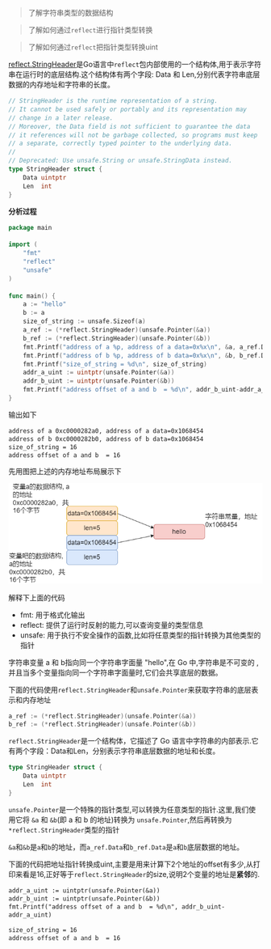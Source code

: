 > 了解字符串类型的数据结构

> 了解如何通过`reflect`进行指针类型转换

> 了解如何通过`reflect`把指针类型转换uint

[reflect.StringHeader](https://github.com/golang/go/blob/go1.22.0/src/reflect/value.go#L2840)是Go语言中`reflect`包内部使用的一个结构体,用于表示字符串在运行时的底层结构.这个结构体有两个字段:
Data 和 Len,分别代表字符串底层数据的内存地址和字符串的长度。

```go
// StringHeader is the runtime representation of a string.
// It cannot be used safely or portably and its representation may
// change in a later release.
// Moreover, the Data field is not sufficient to guarantee the data
// it references will not be garbage collected, so programs must keep
// a separate, correctly typed pointer to the underlying data.
//
// Deprecated: Use unsafe.String or unsafe.StringData instead.
type StringHeader struct {
    Data uintptr
    Len  int
}
```

**分析过程**
 
```go
package main

import (
    "fmt"
    "reflect"
    "unsafe"
)

func main() {
    a := "hello"
    b := a
    size_of_string := unsafe.Sizeof(a)
    a_ref := (*reflect.StringHeader)(unsafe.Pointer(&a))
    b_ref := (*reflect.StringHeader)(unsafe.Pointer(&b))
    fmt.Printf("address of a %p, address of a data=0x%x\n", &a, a_ref.Data)
    fmt.Printf("address of b %p, address of b data=0x%x\n", &b, b_ref.Data)
    fmt.Printf("size_of_string = %d\n", size_of_string)
    addr_a_uint := uintptr(unsafe.Pointer(&a))
    addr_b_uint := uintptr(unsafe.Pointer(&b))
    fmt.Printf("address offset of a and b  = %d\n", addr_b_uint-addr_a_uint)
}
```
输出如下
```
address of a 0xc0000282a0, address of a data=0x1068454
address of b 0xc0000282b0, address of b data=0x1068454
size_of_string = 16
address offset of a and b  = 16
```

先用图把上述的内存地址布局展示下

![上述的内存地址布局](../static/string_structure.png)

解释下上面的代码

- fmt: 用于格式化输出
- reflect: 提供了运行时反射的能力,可以查询变量的类型信息
- unsafe: 用于执行不安全操作的函数,比如将任意类型的指针转换为其他类型的指针

字符串变量 a 和 b指向同一个字符串字面量 "hello",在 Go 中,字符串是不可变的 ,并且当多个变量指向同一个字符串字面量时,它们会共享底层的数据。

下面的代码使用`reflect.StringHeader`和`unsafe.Pointer`来获取字符串的底层表示和内存地址
```go
a_ref := (*reflect.StringHeader)(unsafe.Pointer(&a))  
b_ref := (*reflect.StringHeader)(unsafe.Pointer(&b))
```

`reflect.StringHeader`是一个结构体，它描述了 Go 语言中字符串的内部表示.它有两个字段：Data和Len，分别表示字符串底层数据的地址和长度。
```go
type StringHeader struct {
    Data uintptr
    Len  int
}
```
`unsafe.Pointer`是一个特殊的指针类型,可以转换为任意类型的指针.这里,我们使用它将 `&a` 和 `&b`(即 a 和 b 的地址)转换为 `unsafe.Pointer`,然后再转换为 `*reflect.StringHeader`类型的指针

`&a`和`&b`是`a`和`b`的地址，而`a_ref.Data`和`b_ref.Data`是`a`和`b`底层数据的地址。

下面的代码把地址指针转换成uint,主要是用来计算下2个地址的offset有多少,从打印来看是16,正好等于`reflect.StringHeader`的size,说明2个变量的地址是**紧邻**的.
```
addr_a_uint := uintptr(unsafe.Pointer(&a))
addr_b_uint := uintptr(unsafe.Pointer(&b))
fmt.Printf("address offset of a and b  = %d\n", addr_b_uint-addr_a_uint)
```

```
size_of_string = 16
address offset of a and b  = 16
```